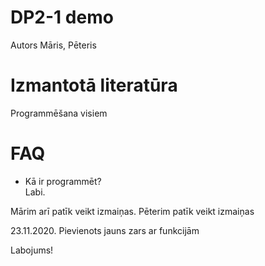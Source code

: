 # DP2-1 demo
Autors Māris, Pēteris

# Izmantotā literatūra
Programmēšana visiem

# FAQ
- Kā ir programmēt?  
Labi.

Mārim arī patīk veikt izmaiņas.
Pēterim patīk veikt izmaiņas

23.11.2020.
Pievienots jauns zars ar funkcijām

Labojums!
